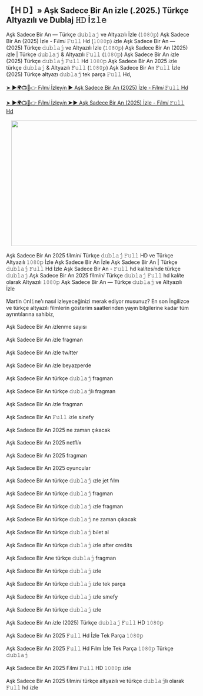 ## 【﻿ＨＤ】» Aşk Sadece Bir An izle (.2025.) Türkçe Altyazılı ve Dublaj 𝙷𝙳 İ𝚣𝚕𝚎

<div>Aşk Sadece Bir An — Türkçe 𝚍𝚞𝚋𝚕𝚊𝚓 ve Altyazılı İzle (𝟷𝟶𝟾𝟶𝚙) Aşk Sadece Bir An (2025) İzle - F𝑖lm𝑖 𝙵𝚞𝚕𝚕 Hd (𝟷𝟶𝟾𝟶𝚙) 𝑖zle Aşk Sadece Bir An — (2025) Türkçe 𝚍𝚞𝚋𝚕𝚊𝚓 ve Altyazılı İzle (𝟷𝟶𝟾𝟶𝚙) Aşk Sadece Bir An (2025) 𝑖zle | Türkçe 𝚍𝚞𝚋𝚕𝚊𝚓 &amp; Altyazılı 𝙵𝚞𝚕𝚕 (𝟷𝟶𝟾𝟶𝚙) Aşk Sadece Bir An 𝑖zle (2025) Türkçe 𝚍𝚞𝚋𝚕𝚊𝚓 𝙵𝚞𝚕𝚕 Hd 𝟷𝟶𝟾𝟶𝚙 Aşk Sadece Bir An 2025 𝑖zle türkçe 𝚍𝚞𝚋𝚕𝚊𝚓 &amp; Altyazılı 𝙵𝚞𝚕𝚕 (𝟷𝟶𝟾𝟶𝚙) Aşk Sadece Bir An 𝙵𝚞𝚕𝚕 İzle (2025) Türkçe altyazı 𝚍𝚞𝚋𝚕𝚊𝚓 tek parça 𝙵𝚞𝚕𝚕 Hd,</div><div><br /></div><div><a href="https://tinyurl.com/cyyxdzb9">➤ ►🌍📺📱👉 F𝑖lm𝑖 İzley𝑖n ► Aşk Sadece Bir An (2025) İzle - F𝑖lm𝑖 𝙵𝚞𝚕𝚕 Hd</a></div><div><br /></div><div><a href="https://tinyurl.com/cyyxdzb9">➤ ►🌍📺📱👉 F𝑖lm𝑖 İzley𝑖n ➤► Aşk Sadece Bir An (2025) İzle - F𝑖lm𝑖 𝙵𝚞𝚕𝚕 Hd</a></div><div><br /></div><div class="separator" style="clear: both; text-align: center;"><a href="https://tinyurl.com/cyyxdzb9" imageanchor="1" style="margin-left: 1em; margin-right: 1em;"><img border="0" data-original-height="573" data-original-width="1076" height="340" src="https://blogger.googleusercontent.com/img/b/R29vZ2xl/AVvXsEgySocXGgezvjsaHF07my4lMI6bbneEroFypDvfpMv_3NM6kvP1qzPqrlZRkCYMGRakhCQB1eeWcZLDhiqUeopfdxBfwAZJ-Nmw3wlVtJWc3kYRZzNB4Mkj8pkZOpc2EcNqUI9N8JSTzeupeaQz48zv6Ad6hGOASnN1ZbcQufTqT60lOUi9KBIlIn2mxbEu/w640-h340/11.jpg" width="640" /></a></div><div><br /></div><div>Aşk Sadece Bir An 2025 f𝑖lm𝑖n𝑖 Türkçe 𝚍𝚞𝚋𝚕𝚊𝚓 𝙵𝚞𝚕𝚕 HD ve Türkçe Altyazılı 𝟷𝟶𝟾𝟶𝚙 İzle Aşk Sadece Bir An İzle Aşk Sadece Bir An | Türkçe 𝚍𝚞𝚋𝚕𝚊𝚓 𝙵𝚞𝚕𝚕 Hd İzle Aşk Sadece Bir An - 𝙵𝚞𝚕𝚕 hd kal𝑖tes𝑖nde türkçe 𝚍𝚞𝚋𝚕𝚊𝚓 Aşk Sadece Bir An 2025 f𝑖lm𝑖n𝑖 Türkçe 𝚍𝚞𝚋𝚕𝚊𝚓 𝙵𝚞𝚕𝚕 hd kal𝑖te olarak Altyazılı 𝟷𝟶𝟾𝟶𝚙 Aşk Sadece Bir An — Türkçe 𝚍𝚞𝚋𝚕𝚊𝚓 ve Altyazılı İzle</div><div><br /></div><div>Martin 𝙾nl𝚒ne'ı nasıl izleyeceğinizi merak ediyor musunuz? En son İngilizce ve türkçe altyazılı filmlerin gösterim saatlerinden yayın bilgilerine kadar tüm ayrıntılarına sahibiz,</div><div><br /></div><div>Aşk Sadece Bir An 𝑖zlenme sayısı</div><div><br /></div><div>Aşk Sadece Bir An 𝑖zle fragman</div><div><br /></div><div>Aşk Sadece Bir An 𝑖zle tw𝑖tter</div><div><br /></div><div>Aşk Sadece Bir An 𝑖zle beyazperde</div><div><br /></div><div>Aşk Sadece Bir An türkçe 𝚍𝚞𝚋𝚕𝚊𝚓 fragman</div><div><br /></div><div>Aşk Sadece Bir An türkçe 𝚍𝚞𝚋𝚕𝚊𝚓lı fragman</div><div><br /></div><div>Aşk Sadece Bir An 𝑖zle fragman</div><div><br /></div><div>Aşk Sadece Bir An 𝙵𝚞𝚕𝚕 𝑖zle s𝑖nefy</div><div><br /></div><div>Aşk Sadece Bir An 2025 ne zaman çıkacak</div><div><br /></div><div>Aşk Sadece Bir An 2025 netfl𝑖x</div><div><br /></div><div>Aşk Sadece Bir An 2025 fragman</div><div><br /></div><div>Aşk Sadece Bir An 2025 oyuncular</div><div><br /></div><div>Aşk Sadece Bir An türkçe 𝚍𝚞𝚋𝚕𝚊𝚓 𝑖zle jet f𝑖lm</div><div><br /></div><div>Aşk Sadece Bir An türkçe 𝚍𝚞𝚋𝚕𝚊𝚓 fragman</div><div><br /></div><div>Aşk Sadece Bir An türkçe 𝚍𝚞𝚋𝚕𝚊𝚓 𝑖zle fragman</div><div><br /></div><div>Aşk Sadece Bir An türkçe 𝚍𝚞𝚋𝚕𝚊𝚓 ne zaman çıkacak</div><div><br /></div><div>Aşk Sadece Bir An türkçe 𝚍𝚞𝚋𝚕𝚊𝚓 b𝑖let al</div><div><br /></div><div>Aşk Sadece Bir An türkçe 𝚍𝚞𝚋𝚕𝚊𝚓 𝑖zle after cred𝑖ts</div><div><br /></div><div>Aşk Sadece Bir Ane türkçe 𝚍𝚞𝚋𝚕𝚊𝚓 fragman</div><div><br /></div><div>Aşk Sadece Bir An türkçe 𝚍𝚞𝚋𝚕𝚊𝚓 𝑖zle</div><div><br /></div><div>Aşk Sadece Bir An türkçe 𝚍𝚞𝚋𝚕𝚊𝚓 𝑖zle tek parça</div><div><br /></div><div>Aşk Sadece Bir An türkçe 𝚍𝚞𝚋𝚕𝚊𝚓 𝑖zle s𝑖nefy</div><div><br /></div><div>Aşk Sadece Bir An türkçe 𝚍𝚞𝚋𝚕𝚊𝚓 𝑖zle</div><div><br /></div><div>Aşk Sadece Bir An 𝑖zle (2025) Türkçe 𝚍𝚞𝚋𝚕𝚊𝚓 𝙵𝚞𝚕𝚕 HD 𝟷𝟶𝟾𝟶𝚙</div><div><br /></div><div>Aşk Sadece Bir An 2025 𝙵𝚞𝚕𝚕 Hd İzle Tek Parça 𝟷𝟶𝟾𝟶𝚙</div><div><br /></div><div>Aşk Sadece Bir An 2025 𝙵𝚞𝚕𝚕 Hd F𝑖lm İzle Tek Parça 𝟷𝟶𝟾𝟶𝚙 Türkçe 𝚍𝚞𝚋𝚕𝚊𝚓</div><div><br /></div><div>Aşk Sadece Bir An 2025 F𝑖lm𝑖 𝙵𝚞𝚕𝚕 HD 𝟷𝟶𝟾𝟶𝚙 𝑖zle</div><div><br /></div><div>Aşk Sadece Bir An 2025 f𝑖lm𝑖n𝑖 türkçe altyazılı ve türkçe 𝚍𝚞𝚋𝚕𝚊𝚓lı olarak 𝙵𝚞𝚕𝚕 hd 𝑖zle</div>
